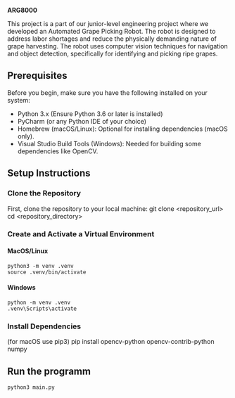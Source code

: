 **ARG8000**

This project is a part of our junior-level engineering project where we developed an Automated Grape Picking Robot.
The robot is designed to address labor shortages and reduce the physically demanding nature of grape harvesting. The robot uses computer vision techniques for navigation and object detection, specifically for identifying and picking ripe grapes.


## Prerequisites

Before you begin, make sure you have the following installed on your system:

- Python 3.x (Ensure Python 3.6 or later is installed)
- PyCharm (or any Python IDE of your choice)
- Homebrew (macOS/Linux): Optional for installing dependencies (macOS only).
- Visual Studio Build Tools (Windows): Needed for building some dependencies like OpenCV.


## Setup Instructions

### Clone the Repository

First, clone the repository to your local machine:
    git clone <repository_url>
    cd <repository_directory>

### Create and Activate a Virtual Environment
#### MacOS/Linux
    python3 -m venv .venv
    source .venv/bin/activate

#### Windows
    python -m venv .venv
    .venv\Scripts\activate

### Install Dependencies
(for macOS use pip3)
    pip install opencv-python opencv-contrib-python numpy


## Run the programm
    python3 main.py

